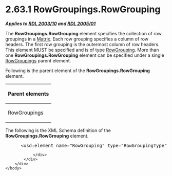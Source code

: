 <html dir="LTR" xmlns:mshelp="http://msdn.microsoft.com/mshelp" xmlns:ddue="http://ddue.schemas.microsoft.com/authoring/2003/5" xmlns:xlink="http://www.w3.org/1999/xlink" xmlns:tool="http://www.microsoft.com/tooltip">
    <head>
        <meta http-equiv="Content-Type" content="text/html; CHARSET=utf-8"></meta>
        <meta name="save" content="history"></meta>
        <title>2.63.1 RowGroupings.RowGrouping</title>
        <xml>
            <mshelp:toctitle title="2.63.1 RowGroupings.RowGrouping"></mshelp:toctitle>
            <mshelp:rltitle title="[MS-RDL]: RowGroupings.RowGrouping"></mshelp:rltitle>
            <mshelp:keyword index="A" term="8b891b78-0709-418b-9be7-b1dc9da8f57d"></mshelp:keyword>
            <mshelp:attr name="DCSext.ContentType" value="open specification"></mshelp:attr>
            <mshelp:attr name="AssetID" value="8b891b78-0709-418b-9be7-b1dc9da8f57d"></mshelp:attr>
            <mshelp:attr name="TopicType" value="kbRef"></mshelp:attr>
            <mshelp:attr name="DCSext.Title" value="[MS-RDL]: RowGroupings.RowGrouping" />
        </xml>
    </head>
    <body>
        <div id="header">
            <h1 class="heading">2.63.1 RowGroupings.RowGrouping</h1>
        </div>
        <div id="mainSection">
            <div id="mainBody">
                <div id="allHistory" class="saveHistory"></div>
                <div id="sectionSection0" class="section" name="collapseableSection">
                    

<p><b><i>Applies to </i></b><a href="a7e2ad00-07c8-4f6d-80ab-3ad55df7b233.htm"><b><i>RDL 2003/10</i></b></a><b>
<i>and </i></b><a href="3ebe2912-4958-4832-b391-cad1f5e13338.htm"><b><i>RDL 2005/01</i></b></a></p>

<p>The <b>RowGroupings.RowGrouping</b> element specifies the
collection of row groupings in a <a href="25419c0a-c7c6-43d7-8ca5-1af842666dcb.htm">Matrix</a>. Each row grouping
specifies a column of row headers. The first row grouping is the outermost
column of row headers. This element MUST be specified and is of type <a href="b5d38fa6-6490-4b26-8e9d-dcd9571a6378.htm">RowGrouping</a>. More than one
<b>RowGroupings.RowGrouping</b> element can be specified under a single <a href="fdd934e6-1fb8-4bc8-aca9-b96560e22e5b.htm">RowGroupings</a> parent
element. </p>

<p>Following is the parent element of the <b>RowGroupings.RowGrouping</b>
element.</p>

<table>
 <thead>
  <tr>
   <th>
   <p>Parent elements</p>
   </th>
  </tr>
 </thead>
 <tr>
  <td>
  <p>RowGroupings</p>
  </td>
 </tr>
</table>

<p>The following is the XML Schema definition of the <b>RowGroupings.RowGrouping</b>
element.</p>

<dl>
<dd>
<div><pre> &lt;xsd:element name=&quot;RowGrouping&quot; type=&quot;RowGroupingType&quot; maxOccurs=&quot;unbounded&quot; /&gt;
</pre></div>
</dd></dl>


                </div>
            </div>
        </div>
    </body>
</html>